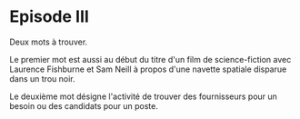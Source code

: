 # Episode III

Deux mots à trouver.

Le premier mot est aussi au début du titre d'un film de science-fiction avec Laurence Fishburne et Sam Neill à propos d'une navette spatiale disparue dans un trou noir.

Le deuxième mot désigne l'activité de trouver des fournisseurs pour un besoin ou des candidats pour un poste.

